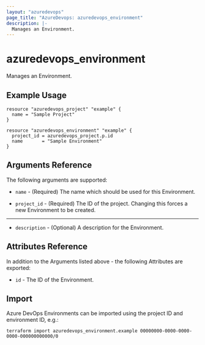 ```yaml
---
layout: "azuredevops"
page_title: "AzureDevops: azuredevops_environment"
description: |-
  Manages an Environment.
---
```


# azuredevops_environment

Manages an Environment.

## Example Usage

```hcl
resource "azuredevops_project" "example" {
  name = "Sample Project"
}

resource "azuredevops_environment" "example" {
  project_id = azuredevops_project.p.id
  name       = "Sample Environment"
}
```

## Arguments Reference

The following arguments are supported:

* `name` - (Required) The name which should be used for this Environment.

* `project_id` - (Required) The ID of the project. Changing this forces a new Environment to be created.

---

* `description` - (Optional) A description for the Environment.

## Attributes Reference

In addition to the Arguments listed above - the following Attributes are exported:

* `id` - The ID of the Environment.



## Import

Azure DevOps Environments can be imported using the project ID and environment ID, e.g.:

```shell
terraform import azuredevops_environment.example 00000000-0000-0000-0000-000000000000/0
```
